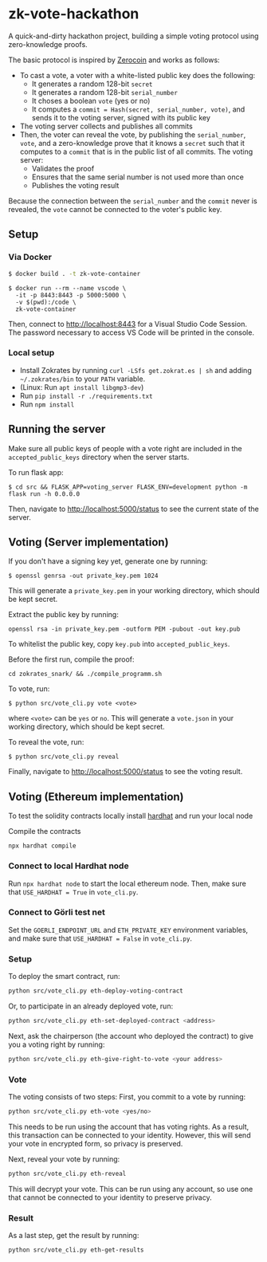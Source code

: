 # zk-vote-hackathon
A quick-and-dirty hackathon project, building a simple voting protocol using zero-knowledge proofs.

The basic protocol is inspired by [Zerocoin](https://zerocoin.org/) and works as follows:
- To cast a vote, a voter with a white-listed public key does the following:
  - It generates a random 128-bit `secret`
  - It generates a random 128-bit `serial_number`
  - It choses a boolean `vote` (yes or no)
  - It computes a `commit = Hash(secret, serial_number, vote)`, and sends it to the voting server, signed with its public key
- The voting server collects and publishes all commits
- Then, the voter can reveal the vote, by publishing the `serial_number`, `vote`, and a zero-knowledge prove that it knows a `secret` such that it computes to a `commit` that is in the public list of all commits. The voting server:
  - Validates the proof
  - Ensures that the same serial number is not used more than once
  - Publishes the voting result
  
Because the connection between the `serial_number` and the `commit` never is revealed, the `vote` cannot be connected to the voter's public key.

## Setup

### Via Docker

```bash
$ docker build . -t zk-vote-container
```

```
$ docker run --rm --name vscode \
  -it -p 8443:8443 -p 5000:5000 \
  -v $(pwd):/code \
  zk-vote-container
```

Then, connect to [http://localhost:8443](http://localhost:8443) for a Visual Studio Code Session.
The password necessary to access VS Code will be printed in the console.

### Local setup

- Install Zokrates by running `curl -LSfs get.zokrat.es | sh` and adding `~/.zokrates/bin` to your `PATH` variable.
- (Linux: Run `apt install libgmp3-dev`)
- Run `pip install -r ./requirements.txt`
- Run `npm install`

## Running the server

Make sure all public keys of people with a vote right are included in the `accepted_public_keys` directory when the server starts.

To run flask app:

```
$ cd src && FLASK_APP=voting_server FLASK_ENV=development python -m flask run -h 0.0.0.0
```

Then, navigate to [http://localhost:5000/status](http://localhost:5000/status) to see the current state of the server.

## Voting (Server implementation)

If you don't have a signing key yet, generate one by running:
```
$ openssl genrsa -out private_key.pem 1024
```

This will generate a `private_key.pem` in your working directory, which should be kept secret.

Extract the public key by running:
```
openssl rsa -in private_key.pem -outform PEM -pubout -out key.pub
```
To whitelist the public key, copy `key.pub` into `accepted_public_keys`.

Before the first run, compile the proof:
```
cd zokrates_snark/ && ./compile_programm.sh
```

To vote, run:
```
$ python src/vote_cli.py vote <vote>
```

where `<vote>` can be `yes` or `no`.
This will generate a `vote.json` in your working directory, which should be kept secret.

To reveal the vote, run:
```
$ python src/vote_cli.py reveal
```

Finally, navigate to [http://localhost:5000/status](http://localhost:5000/status) to see the voting result.

## Voting (Ethereum implementation)

To test the solidity contracts locally install [hardhat](https://hardhat.org/hardhat-runner/docs/getting-started) and
run your local node

Compile the contracts
```
npx hardhat compile
```

### Connect to local Hardhat node

Run `npx hardhat node` to start the local ethereum node.
Then, make sure that `USE_HARDHAT = True` in `vote_cli.py`.

### Connect to Görli test net

Set the `GOERLI_ENDPOINT_URL` and `ETH_PRIVATE_KEY` environment variables, and make sure that `USE_HARDHAT = False` in `vote_cli.py`.

### Setup

To deploy the smart contract, run:

```bash
python src/vote_cli.py eth-deploy-voting-contract
```

Or, to participate in an already deployed vote, run:

```bash
python src/vote_cli.py eth-set-deployed-contract <address>
```

Next, ask the chairperson (the account who deployed the contract) to give you a voting right by running:

```bash
python src/vote_cli.py eth-give-right-to-vote <your address>
```

### Vote

The voting consists of two steps: First, you commit to a vote by running:

```bash
python src/vote_cli.py eth-vote <yes/no>
```

This needs to be run using the account that has voting rights.
As a result, this transaction can be connected to your identity.
However, this will send your vote in encrypted form, so privacy is preserved.

Next, reveal your vote by running:

```bash
python src/vote_cli.py eth-reveal
```

This will decrypt your vote.
This can be run using any account, so use one that cannot be connected to your identity to preserve privacy.

### Result

As a last step, get the result by running:

```bash
python src/vote_cli.py eth-get-results
```